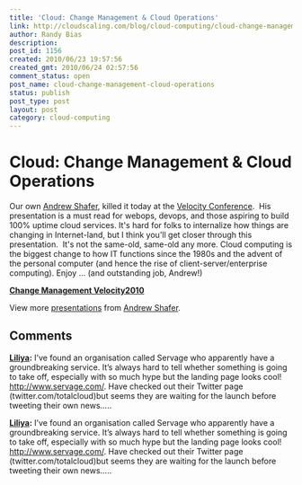 ```yaml
---
title: 'Cloud: Change Management & Cloud Operations'
link: http://cloudscaling.com/blog/cloud-computing/cloud-change-management-cloud-operations/
author: Randy Bias
description: 
post_id: 1156
created: 2010/06/23 19:57:56
created_gmt: 2010/06/24 02:57:56
comment_status: open
post_name: cloud-change-management-cloud-operations
status: publish
post_type: post
layout: post
category: cloud-computing
---
```


# Cloud: Change Management & Cloud Operations

Our own [Andrew Shafer](http://stochasticresonance.wordpress.com/), killed it today at the [Velocity Conference](http://en.oreilly.com/velocity2010).  His presentation is a must read for webops, devops, and those aspiring to build 100% uptime cloud services. It's hard for folks to internalize how things are changing in Internet-land, but I think you'll get closer through this presentation.  It's not the same-old, same-old any more. Cloud computing is the biggest change to how IT functions since the 1980s and the advent of the personal computer (and hence the rise of client-server/enterprise computing). Enjoy ... (and outstanding job, Andrew!) 

**[Change Management Velocity2010](http://www.slideshare.net/littleidea/change-management-velocity2010)**

View more [presentations](http://www.slideshare.net/) from [Andrew Shafer](http://www.slideshare.net/littleidea).

## Comments

**[Liliya](#531 "2010-06-24 08:23:29"):** I’ve found an organisation called Servage who apparently have a groundbreaking service. It’s always hard to tell whether something is going to take off, especially with so much hype but the landing page looks cool! <http://www.servage.com/>. Have checked out their Twitter page (twitter.com/totalcloud)but seems they are waiting for the launch before tweeting their own news.....

**[Liliya](#2215 "2010-06-24 08:23:00"):** I’ve found an organisation called Servage who apparently have a groundbreaking service. It’s always hard to tell whether something is going to take off, especially with so much hype but the landing page looks cool! http://www.servage.com/. Have checked out their Twitter page (twitter.com/totalcloud)but seems they are waiting for the launch before tweeting their own news.....

